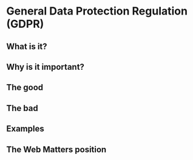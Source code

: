 # General Data Protection Regulation (GDPR)

## What is it?

## Why is it important?

## The good

## The bad

## Examples

## The Web Matters position